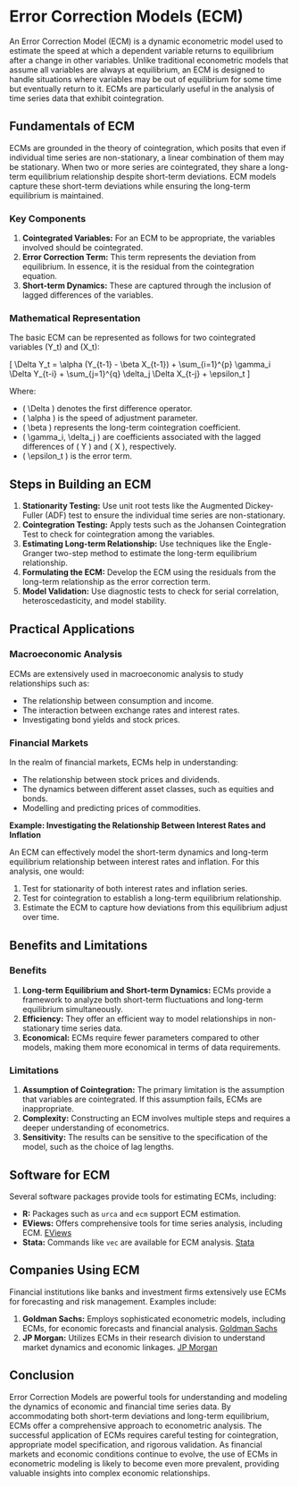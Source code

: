 # Error Correction Models (ECM)

An Error Correction Model (ECM) is a dynamic econometric model used to estimate the speed at which a dependent variable returns to equilibrium after a change in other variables. Unlike traditional econometric models that assume all variables are always at equilibrium, an ECM is designed to handle situations where variables may be out of equilibrium for some time but eventually return to it. ECMs are particularly useful in the analysis of time series data that exhibit cointegration.

## Fundamentals of ECM

ECMs are grounded in the theory of cointegration, which posits that even if individual time series are non-stationary, a linear combination of them may be stationary. When two or more series are cointegrated, they share a long-term equilibrium relationship despite short-term deviations. ECM models capture these short-term deviations while ensuring the long-term equilibrium is maintained.

### Key Components

1. **Cointegrated Variables:** For an ECM to be appropriate, the variables involved should be cointegrated.
2. **Error Correction Term:** This term represents the deviation from equilibrium. In essence, it is the residual from the cointegration equation.
3. **Short-term Dynamics:** These are captured through the inclusion of lagged differences of the variables.

### Mathematical Representation

The basic ECM can be represented as follows for two cointegrated variables \(Y_t\) and \(X_t\):

\[ \Delta Y_t = \alpha (Y_{t-1} - \beta X_{t-1}) + \sum_{i=1}^{p} \gamma_i \Delta Y_{t-i} + \sum_{j=1}^{q} \delta_j \Delta X_{t-j} + \epsilon_t \]

Where:
- \( \Delta \) denotes the first difference operator.
- \( \alpha \) is the speed of adjustment parameter.
- \( \beta \) represents the long-term cointegration coefficient.
- \( \gamma_i, \delta_j \) are coefficients associated with the lagged differences of \( Y \) and \( X \), respectively.
- \( \epsilon_t \) is the error term.

## Steps in Building an ECM

1. **Stationarity Testing:** Use unit root tests like the Augmented Dickey-Fuller (ADF) test to ensure the individual time series are non-stationary.
2. **Cointegration Testing:** Apply tests such as the Johansen Cointegration Test to check for cointegration among the variables.
3. **Estimating Long-term Relationship:** Use techniques like the Engle-Granger two-step method to estimate the long-term equilibrium relationship.
4. **Formulating the ECM:** Develop the ECM using the residuals from the long-term relationship as the error correction term.
5. **Model Validation:** Use diagnostic tests to check for serial correlation, heteroscedasticity, and model stability.

## Practical Applications

### Macroeconomic Analysis

ECMs are extensively used in macroeconomic analysis to study relationships such as:
- The relationship between consumption and income.
- The interaction between exchange rates and interest rates.
- Investigating bond yields and stock prices.

### Financial Markets

In the realm of financial markets, ECMs help in understanding:
- The relationship between stock prices and dividends.
- The dynamics between different asset classes, such as equities and bonds.
- Modelling and predicting prices of commodities.

**Example: Investigating the Relationship Between Interest Rates and Inflation**

An ECM can effectively model the short-term dynamics and long-term equilibrium relationship between interest rates and inflation. For this analysis, one would:
1. Test for stationarity of both interest rates and inflation series.
2. Test for cointegration to establish a long-term equilibrium relationship.
3. Estimate the ECM to capture how deviations from this equilibrium adjust over time.

## Benefits and Limitations

### Benefits

1. **Long-term Equilibrium and Short-term Dynamics:** ECMs provide a framework to analyze both short-term fluctuations and long-term equilibrium simultaneously.
2. **Efficiency:** They offer an efficient way to model relationships in non-stationary time series data.
3. **Economical:** ECMs require fewer parameters compared to other models, making them more economical in terms of data requirements.

### Limitations

1. **Assumption of Cointegration:** The primary limitation is the assumption that variables are cointegrated. If this assumption fails, ECMs are inappropriate.
2. **Complexity:** Constructing an ECM involves multiple steps and requires a deeper understanding of econometrics.
3. **Sensitivity:** The results can be sensitive to the specification of the model, such as the choice of lag lengths.

## Software for ECM

Several software packages provide tools for estimating ECMs, including:

- **R:** Packages such as `urca` and `ecm` support ECM estimation.
- **EViews:** Offers comprehensive tools for time series analysis, including ECM. [EViews](http://www.eviews.com/)
- **Stata:** Commands like `vec` are available for ECM analysis. [Stata](https://www.stata.com/)

## Companies Using ECM

Financial institutions like banks and investment firms extensively use ECMs for forecasting and risk management. Examples include:
1. **Goldman Sachs:** Employs sophisticated econometric models, including ECMs, for economic forecasts and financial analysis. [Goldman Sachs](https://www.goldmansachs.com/)
2. **JP Morgan:** Utilizes ECMs in their research division to understand market dynamics and economic linkages. [JP Morgan](https://www.jpmorganchase.com/)

## Conclusion

Error Correction Models are powerful tools for understanding and modeling the dynamics of economic and financial time series data. By accommodating both short-term deviations and long-term equilibrium, ECMs offer a comprehensive approach to econometric analysis. The successful application of ECMs requires careful testing for cointegration, appropriate model specification, and rigorous validation. As financial markets and economic conditions continue to evolve, the use of ECMs in econometric modeling is likely to become even more prevalent, providing valuable insights into complex economic relationships.
